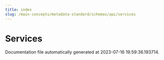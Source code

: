 ```yaml
---
title: index
slug: /main-concepts/metadata-standard/schemas/api/services
---
```


# Services

Documentation file automatically generated at 2023-07-16 19:59:36.193714.
